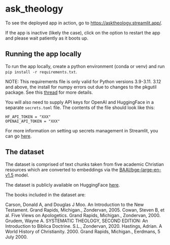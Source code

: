 # ask_theology

To see the deployed app in action, go to https://asktheology.streamlit.app/.

If the app is inactive (likely the case), click on the option to restart the app and please wait patiently as it boots up.

## Running the app locally

To run the app locally, create a python environment (conda or venv) and run `pip install -r requirements.txt`.

NOTE: This requirements file is only valid for Python versions 3.9-3.11. 3.12 and above, the install for numpy errors out due to changes to the pkgutil package. See this [thread](https://stackoverflow.com/questions/77364550/attributeerror-module-pkgutil-has-no-attribute-impimporter-did-you-mean) for more details.

You will also need to supply API keys for OpenAI and HuggingFace in a separate `secrets.toml` file. The contents of the file should look like this:

```
HF_API_TOKEN = "XXX"
OPENAI_API_TOKEN = "XXX"
```

For more information on setting up secrets management in Streamlit, you can go [here](https://docs.streamlit.io/develop/concepts/connections/secrets-management).

## The dataset

The dataset is comprised of text chunks taken from five academic Christian resources which are converted to embeddings via the [BAAI/bge-large-en-v1.5](https://huggingface.co/BAAI/bge-large-en-v1.5) model.

The dataset is publicly available on HuggingFace [here](https://huggingface.co/datasets/hxyue1/ask_theology).

The books included in the dataset are:

Carson, Donald A, and Douglas J Moo. An Introduction to the New Testament. Grand Rapids, Michigan., Zondervan, 2005.
Cowan, Steven B, et al. Five Views on Apologetics. Grand Rapids, Michigan., Zondervan, 2000.
Grudem, Wayne A. SYSTEMATIC THEOLOGY, SECOND EDITION: An Introduction to Biblica Doctrine. S.L., Zondervan, 2020.
Hastings, Adrian. A World History of Christianity. 2000. Grand Rapids, Michigan., Eerdmans, 5 July 2000.